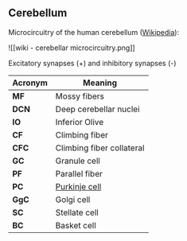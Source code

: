 ## Cerebellum

Microcircuitry of the human cerebellum ([Wikipedia](https://en.wikipedia.org/wiki/File:Diagram_of_the_Microanatomy_of_Human_Cerebellar_Cortex.svg)):

![[wiki - cerebellar microcircuitry.png]]

Excitatory synapses (+) and inhibitory synapses (-)

| Acronym | Meaning                                                      |
| ------- | ------------------------------------------------------------ |
| **MF**  | Mossy fibers                                                 |
| **DCN** | Deep cerebellar nuclei                                       |
| **IO**  | Inferior Olive                                               |
| **CF**  | Climbing fiber                                               |
| **CFC** | Climbing fiber collateral                                    |
| **GC**  | Granule cell                                                 |
| **PF**  | Parallel fiber                                               |
| **PC**  | [Purkinje cell](https://en.wikipedia.org/wiki/Purkinje_cell) |
| **GgC** | Golgi cell                                                   |
| **SC**  | Stellate cell                                                |
| **BC**  | Basket cell                                                  |
